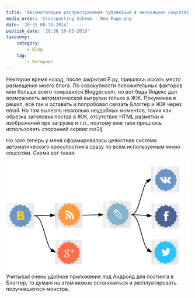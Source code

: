 ```yaml
---
title: 'Автоматизация распространения публикаций в нескольких соцсетях'
media_order: 'Crossposting Scheme - New Page.png'
date: '20:35 08-10-2014'
publish_date: '20:36 10-03-2019'
taxonomy:
    category:
        - Blog
    tag:
        - Интернет
---
```


Некторое время назад, после закрытия Я.ру, пришлось искать место размещения моего блога. По совокупности положительных факторов мне больше всего понравился Blogger.com, но вот беда Яндекс дал возможность автоматической выгрузки только в ЖЖ. Покумекав я решил, всё так и оставить и попробовал связать Блоггер и ЖЖ через email. Но там вылезло несколько неудобных моментов, таких как обрезка заголовка постав в ЖЖ, отсутствие HTML разметки и изображений  при загрузке  и т.п., поэтому мне таки пришлось использовать сторонний сервис rss2lj.

Но зато теперь у меня сформировалась целостная система автоматического кросспостинга сразу по всем используемым мною соцсетям. Схема вот такая:
![](Crossposting%20Scheme%20-%20New%20Page.png)
Учитывая очень удобное приложение под Андройд для постинга в Блоггер, то думаю на этом можно остановиться и эксплуатировать получившегося монстра.